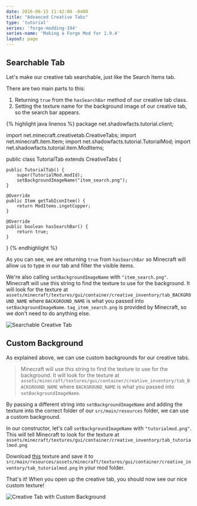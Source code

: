 ```yaml
---
date: 2016-06-15 11:42:00 -0400
title: "Advanced Creative Tabs"
type: 'tutorial'
series: 'forge-modding-194'
series-name: 'Making a Forge Mod for 1.9.4'
layout: page
---
```


## Searchable Tab
Let's make our creative tab searchable, just like the Search Items tab. 

There are two main parts to this:
1. Returning `true` from the `hasSearchBar` method of our creative tab class.
2. Setting the texture name for the background image of our creative tab, so the search bar appears.

{% highlight java linenos %}
package net.shadowfacts.tutorial.client;

import net.minecraft.creativetab.CreativeTabs;
import net.minecraft.item.Item;
import net.shadowfacts.tutorial.TutorialMod;
import net.shadowfacts.tutorial.item.ModItems;

public class TutorialTab extends CreativeTabs {

	public TutorialTab() {
		super(TutorialMod.modId);
		setBackgroundImageName("item_search.png");
	}

	@Override
	public Item getTabIconItem() {
		return ModItems.ingotCopper;
	}

	@Override
	public boolean hasSearchBar() {
		return true;
	}

}
{% endhighlight %}

As you can see, we are returning `true` from `hasSearchBar` so Minecraft will allow us to type in our tab and filter the visible items.

We're also calling `setBackgroundImageName` with `"item_search.png"`. Minecraft will use this string to find the texture to use for the background. It will look for the texture at `assets/minecraft/textures/gui/container/creative_inventory/tab_BACKGROUND_NAME` where `BACKGROUND_NAME` is what you passed into `setBackgroundImageName`. `tag_item_search.png` is provided by Minecraft, so we don't need to do anything else.

![Searchable Creative Tab](http://i.imgur.com/C34Nh4R.png)

## Custom Background
As explained above, we can use custom backgrounds for our creative tabs.

> Minecraft will use this string to find the texture to use for the background. It will look for the texture at `assets/minecraft/textures/gui/container/creative_inventory/tab_BACKGROUND_NAME` where `BACKGROUND_NAME` is what you passed into `setBackgroundImageName`.

By passing a different string into `setBackgroundImageName` and adding the texture into the correct folder of our `src/main/resources` folder, we can use a custom background.

In our constructor, let's call `setBackgroundImageName` with `"tutorialmod.png"`. This will tell Minecraft to look for the texture at `assets/minecraft/textures/gui/container/creative_inventory/tab_tutorialmod.png`

Download [this](https://raw.githubusercontent.com/shadowfacts/TutorialMod/master/src/main/resources/assets/minecraft/textures/gui/container/creative_inventory/tab_tutorialmod.png) texture and save it to `src/main/resources/assets/minecraft/textures/gui/container/creative_inventory/tab_tutorialmod.png` in your mod folder.

That's it! When you open up the creative tab, you should now see our nice custom texture!

![Creative Tab with Custom Background](http://i.imgur.com/pP2W6h0.png)